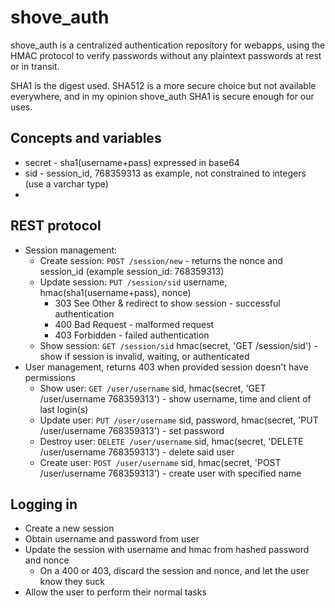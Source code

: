 shove_auth
==========

shove_auth is a centralized authentication repository for webapps, using
the HMAC protocol to verify passwords without any plaintext passwords at
rest or in transit.

SHA1 is the digest used. SHA512 is a more secure choice but not available
everywhere, and in my opinion shove_auth SHA1 is secure enough for our
uses.

Concepts and variables
----------------------
* secret - sha1(username+pass) expressed in base64
* sid - session_id, 768359313 as example, not constrained to integers (use a varchar type)
* 

REST protocol
-------------

* Session management:
  * Create session: `POST /session/new` - returns the nonce and session\_id (example session\_id: 768359313)
  * Update session: `PUT /session/sid` username, hmac(sha1(username+pass), nonce)
    * 303 See Other & redirect to show session - successful authentication
    * 400 Bad Request - malformed request
    * 403 Forbidden - failed authentication
  * Show session: `GET /session/sid` hmac(secret, 'GET /session/sid') - show if session is invalid, waiting, or authenticated
* User management, returns 403 when provided session doesn't have permissions
  * Show user: `GET /user/username` sid, hmac(secret, 'GET /user/username 768359313') - show username, time and client of last login(s)
  * Update user: `PUT /user/username` sid, password, hmac(secret, 'PUT /user/username 768359313') - set password
  * Destroy user: `DELETE /user/username` sid, hmac(secret, 'DELETE /user/username 768359313') - delete said user
  * Create user: `POST /user/username` sid, hmac(secret, 'POST /user/username 768359313') - create user with specified name

Logging in
----------

* Create a new session
* Obtain username and password from user
* Update the session with username and hmac from hashed password and nonce
  * On a 400 or 403, discard the session and nonce, and let the user know they suck
* Allow the user to perform their normal tasks